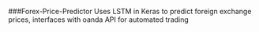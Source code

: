 ###Forex-Price-Predictor
Uses LSTM in Keras to predict foreign exchange prices, interfaces with oanda API for automated trading

